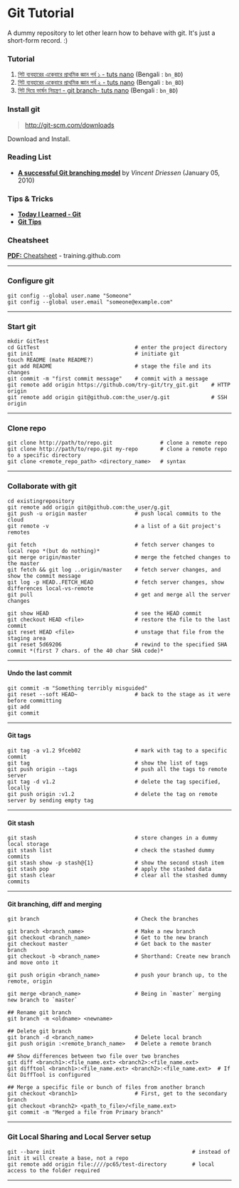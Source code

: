 Git Tutorial
============
A dummy repository to let other learn how to behave with git. It's just a short-form record. :)

### Tutorial
1. [গিট ব্যবহারের একেবারে প্রাথমিক জ্ঞান পর্ব ১ - tuts nano](http://tuts.nanodesignsbd.com/basics-of-git-1/) (Bengali : `bn_BD`)
2. [গিট ব্যবহারের একেবারে প্রাথমিক জ্ঞান পর্ব ২ - tuts nano](http://tuts.nanodesignsbd.com/basics-of-git-2/) (Bengali : `bn_BD`)
3. [গিট দিয়ে ভার্ষন নিয়ন্ত্রণ - git branch- tuts nano](http://tuts.nanodesignsbd.com/git-branching/) (Bengali : `bn_BD`)

### Install git
> http://git-scm.com/downloads

Download and Install.

### Reading List
* [**A successful Git branching model**](http://nvie.com/posts/a-successful-git-branching-model/) by *Vincent Driessen* (January 05, 2010)

### Tips & Tricks
* [**Today I Learned - Git**](https://github.com/jbranchaud/til#git)
* [**Git Tips**](https://github.com/git-tips/tips)

### Cheatsheet
[**PDF:** Cheatsheet](https://training.github.com/kit/downloads/github-git-cheat-sheet.pdf) - training.github.com

---

### Configure git

```
git config --global user.name "Someone"
git config --global user.email "someone@example.com"
```

---
### Start git

```
mkdir GitTest
cd GitTest								# enter the project directory
git init								# initiate git
touch README (mate README?)
git add README							# stage the file and its changes
git commit -m "first commit message"	# commit with a message
git remote add origin https://github.com/try-git/try_git.git 	# HTTP origin
git remote add origin git@github.com:the_user/g.git 			# SSH origin

```

---
### Clone repo

```
git clone http://path/to/repo.git               # clone a remote repo
git clone http://path/to/repo.git my-repo       # clone a remote repo to a specific directory
git clone <remote_repo_path> <directory_name>   # syntax
```

---
### Collaborate with git

```
cd existingrepository
git remote add origin git@github.com:the_user/g.git
git push -u origin master				# push local commits to the cloud
git remote -v               			# a list of a Git project's remotes

git fetch								# fetch server changes to local repo *(but do nothing)*
git merge origin/master     			# merge the fetched changes to the master
git fetch && git log ..origin/master    # fetch server changes, and show the commit message
git log -p HEAD..FETCH_HEAD             # fetch server changes, show differences local-vs-remote
git pull                                # get and merge all the server changes

git show HEAD               			# see the HEAD commit
git checkout HEAD <file>  				# restore the file to the last commit
git reset HEAD <file>     				# unstage that file from the staging area
git reset 5d69206           			# rewind to the specified SHA commit *(first 7 chars. of the 40 char SHA code)*
```

---
#### Undo the last commit

```
git commit -m "Something terribly misguided"
git reset --soft HEAD~                  # back to the stage as it were before committing
git add
git commit

```

---
#### Git tags

```
git tag -a v1.2 9fceb02					# mark with tag to a specific commit
git tag									# show the list of tags
git push origin --tags					# push all the tags to remote server
git tag -d v1.2        					# delete the tag specified, locally
git push origin :v1.2        		    # delete the tag on remote server by sending empty tag
```

---
#### Git stash

```
git stash								# store changes in a dummy local storage
git stash list							# check the stashed dummy commits
git stash show -p stash@{1} 			# show the second stash item
git stash pop							# apply the stashed data
git stash clear							# clear all the stashed dummy commits
```

---
#### Git branching, diff and merging

```
git branch 								# Check the branches

git branch <branch_name>				# Make a new branch
git checkout <branch_name>				# Get to the new branch
git checkout master						# Get back to the master branch
git checkout -b <branch_name>			# Shorthand: Create new branch and move onto it

git push origin <branch_name> 			# push your branch up, to the remote, origin

git merge <branch_name> 				# Being in `master` merging new branch to `master`

## Rename git branch
git branch -m <oldname> <newname>

## Delete git branch
git branch -d <branch_name>				# Delete local branch
git push origin :<remote_branch_name>	# Delete a remote branch

## Show differences between two file over two branches
git diff <branch1>:<file_name.ext> <branch2>:<file_name.ext>
git difftool <branch1>:<file_name.ext> <branch2>:<file_name.ext>  # If Git DiffTool is configured

## Merge a specific file or bunch of files from another branch
git checkout <branch1>                  # First, get to the secondary branch
git checkout <branch2> <path_to_file>/<file_name.ext>
git commit -m "Merged a file from Primary branch"
```

---
### Git Local Sharing and Local Server setup

```
git --bare init                                           # instead of init it will create a base, not a repo
git remote add origin file:////pc65/test-directory        # local access to the folder required
```

---
